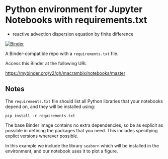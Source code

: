 # Python environment for Jupyter Notebooks with requirements.txt
 
 - reactive advection dispersion equation by finite difference
 

[![Binder](https://mybinder.org/badge_logo.svg)](https://mybinder.org/v2/gh/macrambix/notebooks/master)

A Binder-compatible repo with a `requirements.txt` file.

Access this Binder at the following URL 

https://mybinder.org/v2/gh/macrambix/notebooks/master

## Notes
The `requirements.txt` file should list all Python libraries that your notebooks
depend on, and they will be installed using:

```
pip install -r requirements.txt
```

The base Binder image contains no extra dependencies, so be as
explicit as possible in defining the packages that you need. This includes
specifying explict versions wherever possible.

In this example we include the library `seaborn` which will be installed in
the environment, and our notebook uses it to plot a figure.
